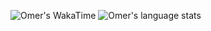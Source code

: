 ![Omer's WakaTime](https://github-readme-stats.vercel.app/api/wakatime?username=@omergunr100&theme=dracula&layout=normal)
![Omer's language stats](https://github-readme-stats.vercel.app/api/top-langs/?username=omergunr100&theme=dracula&layout=compact)

<!--
**omergunr100/omergunr100** is a ✨ _special_ ✨ repository because its `README.md` (this file) appears on your GitHub profile.

Here are some ideas to get you started:

- 🔭 I’m currently working on ...
- 🌱 I’m currently learning ...
- 👯 I’m looking to collaborate on ...
- 🤔 I’m looking for help with ...
- 💬 Ask me about ...
- 📫 How to reach me: ...
- 😄 Pronouns: ...
- ⚡ Fun fact: ...
-->
